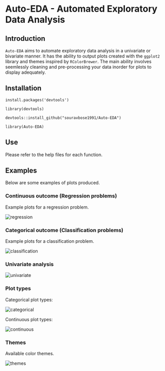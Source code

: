 # Auto-EDA - Automated Exploratory Data Analysis 

## Introduction

`Auto-EDA` aims to automate exploratory data analysis in a univariate or bivariate manner. It has the ability to output plots created with the `ggplot2` library and themes inspired by `RColorBrewer`. The main ability involves seemlessly cleaning and pre-processing your data inorder for plots to display adequately.

## Installation
`install.packages('devtools')`

`library(devtools)`

`devtools::install_github("souravbose1991/Auto-EDA")`

`library(Auto-EDA)`

## Use

Please refer to the help files for each function.

## Examples

Below are some examples of plots produced.

### Continuous outcome (Regression problems)

Example plots for a regression problem.

![regression](https://user-images.githubusercontent.com/13403428/38305927-fc5e91f6-380e-11e8-9e20-7bd866a034a5.PNG)

### Categorical outcome (Classification problems)

Example plots for a classification problem.

![classification](https://user-images.githubusercontent.com/13403428/38305997-4e389af8-380f-11e8-9b22-8e09e65abeb4.PNG)

### Univariate analysis

![univariate](https://user-images.githubusercontent.com/13403428/38306048-895d1a14-380f-11e8-965d-5459b54993b7.PNG)

### Plot types

Categorical plot types:

![categorical](https://user-images.githubusercontent.com/13403428/38306076-9bce2ec2-380f-11e8-99d9-87c8ee27c0da.PNG)


Continuous plot types:

![continuous](https://user-images.githubusercontent.com/13403428/38306084-a2cc7058-380f-11e8-9ec0-16cc014e3130.PNG)

### Themes

Available color themes.

![themes](https://user-images.githubusercontent.com/13403428/38306099-b0e2324a-380f-11e8-8753-b98523af115e.PNG)


